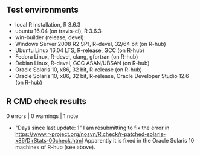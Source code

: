 ## Test environments

* local R installation, R 3.6.3
* ubuntu 16.04 (on travis-ci), R 3.6.3
* win-builder (release, devel)
* Windows Server 2008 R2 SP1, R-devel, 32/64 bit (on R-hub)
* Ubuntu Linux 16.04 LTS, R-release, GCC (on R-hub)
* Fedora Linux, R-devel, clang, gfortran (on R-hub)
* Debian Linux, R-devel, GCC ASAN/UBSAN (on R-hub)
* Oracle Solaris 10, x86, 32 bit, R-release (on R-hub)
* Oracle Solaris 10, x86, 32 bit, R-release, Oracle Developer Studio 12.6 (on R-hub)

## R CMD check results

0 errors | 0 warnings | 1 note

* "Days since last update: 1" I am resubmitting to fix the error in https://www.r-project.org/nosvn/R.check/r-patched-solaris-x86/DirStats-00check.html Apparently it is fixed in the Oracle Solaris 10 machines of R-hub (see above).

